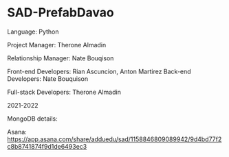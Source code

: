 # SAD-PrefabDavao
 Language: Python

 Project Manager: Therone Almadin

 Relationship Manager: Nate Bouqison

 Front-end Developers: Rian Ascuncion, Anton Martirez
 Back-end Developers: Nate Bouquison
 
 Full-stack Developers: Therone Almadin


 2021-2022

MongoDB details: 


 Asana: https://app.asana.com/share/adduedu/sad/1158846809089942/9d4bd77f2c8b8741874f9d1de6493ec3
